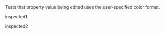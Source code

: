 Tests that property value being edited uses the user-specified color format.

inspected1

inspected2
